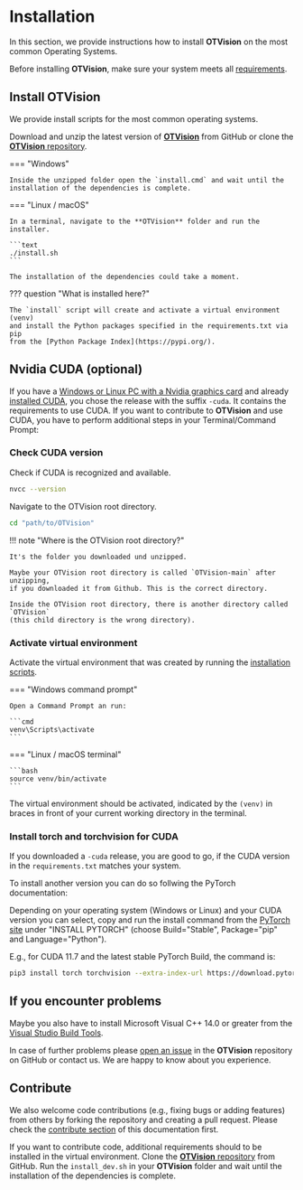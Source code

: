 # Installation

In this section, we provide instructions how to install **OTVision** on the most common
Operating Systems.

Before installing **OTVision**, make sure your system meets all
[requirements](../requirements/).

## Install OTVision

We provide install scripts for the most common operating systems.

Download and unzip the latest version of
[**OTVision**](https://github.com/OpenTrafficCam/OTVision/releases)
from GitHub or clone the
[**OTVision** repository](https://github.com/OpenTrafficCam/OTVision).

=== "Windows"

    Inside the unzipped folder open the `install.cmd` and wait until the
    installation of the dependencies is complete.

=== "Linux / macOS"

    In a terminal, navigate to the **OTVision** folder and run the installer.

    ```text 
    ./install.sh
    ``` 

    The installation of the dependencies could take a moment.

??? question "What is installed here?"

    The `install` script will create and activate a virtual environment (venv)
    and install the Python packages specified in the requirements.txt via pip
    from the [Python Package Index](https://pypi.org/).

## Nvidia CUDA (optional)

If you have a
[Windows or Linux PC with a Nvidia graphics card](../requirements/#hardware-prerequisites)
and already [installed CUDA](../requirements/#nvidia-cuda-optional),
you chose the release with the suffix `-cuda`. It contains the requirements to use CUDA.
If you want to contribute to **OTVision** and use CUDA, you have to perform additional
steps in your Terminal/Command Prompt:

### Check CUDA version

Check if CUDA is recognized and available.

```bash
nvcc --version
```

Navigate to the OTVision root directory.

```bash
cd "path/to/OTVision"
```

!!! note "Where is the OTVision root directory?"

    It's the folder you downloaded und unzipped.

    Maybe your OTVision root directory is called `OTVision-main` after unzipping,
    if you downloaded it from Github. This is the correct directory.

    Inside the OTVision root directory, there is another directory called `OTVision`
    (this child directory is the wrong directory).

### Activate virtual environment

Activate the virtual environment that was created
by running the [installation scripts](../installation).

=== "Windows command prompt"

    Open a Command Prompt an run:

    ```cmd 
    venv\Scripts\activate
    ``` 

=== "Linux / macOS terminal"

    ```bash
    source venv/bin/activate
    ```

The virtual environment should be activated, indicated by the `(venv)`
in braces in front of your current working directory in the terminal.

### Install torch and torchvision for CUDA

If you downloaded a `-cuda` release, you are good to go, if the CUDA version
in the `requirements.txt` matches your system.

To install another version you can do so follwing the PyTorch documentation:

Depending on your operating system (Windows or Linux) and your CUDA version
you can select, copy and run the install command from the
[PyTorch site](https://pytorch.org/) under "INSTALL PYTORCH"
(choose Build="Stable", Package="pip" and Language="Python").

E.g., for CUDA 11.7 and the latest stable PyTorch Build, the command is:

```bash
pip3 install torch torchvision --extra-index-url https://download.pytorch.org/whl/cu117
```

## If you encounter problems

Maybe you also have to install Microsoft Visual C++ 14.0 or greater from the
[Visual Studio Build Tools](https://visualstudio.microsoft.com/visual-cpp-build-tools/).

In case of further problems please
[open an issue](https://github.com/OpenTrafficCam/OTVision/issues/new)
in the **OTVision** repository on GitHub or contact us.
We are happy to know about you experience.

## Contribute

We also welcome code contributions (e.g., fixing bugs or adding features) from others
by forking the repository and creating a pull request.
Please check the [contribute section](/contribute/)
of this documentation first.

If you want to contribute code, additional requirements should to be installed
in the virtual environment.
Clone the [**OTVision** repository](https://github.com/OpenTrafficCam/OTVision)
from GitHub. Run the `install_dev.sh` in your **OTVision** folder
and wait until the installation of the dependencies is complete.
